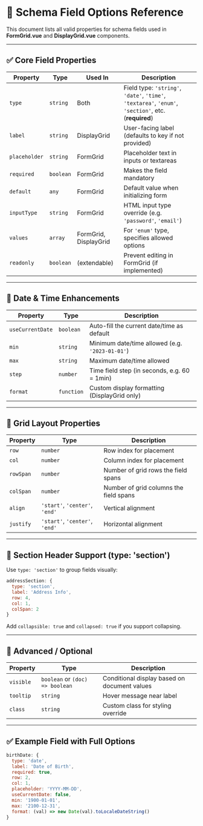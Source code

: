 # 🧩 Schema Field Options Reference

This document lists all valid properties for schema fields used in **FormGrid.vue** and **DisplayGrid.vue** components.

---

## ✅ Core Field Properties

| Property        | Type         | Used In              | Description |
|----------------|--------------|----------------------|-------------|
| `type`         | `string`     | Both                 | Field type: `'string'`, `'date'`, `'time'`, `'textarea'`, `'enum'`, `'section'`, etc. (**required**) |
| `label`        | `string`     | DisplayGrid          | User-facing label (defaults to key if not provided) |
| `placeholder`  | `string`     | FormGrid             | Placeholder text in inputs or textareas |
| `required`     | `boolean`    | FormGrid             | Makes the field mandatory |
| `default`      | `any`        | FormGrid             | Default value when initializing form |
| `inputType`    | `string`     | FormGrid             | HTML input type override (e.g. `'password'`, `'email'`) |
| `values`       | `array`      | FormGrid, DisplayGrid| For `'enum'` type, specifies allowed options |
| `readonly`     | `boolean`    | (extendable)         | Prevent editing in FormGrid (if implemented) |

---

## 📅 Date & Time Enhancements

| Property        | Type         | Description |
|----------------|--------------|-------------|
| `useCurrentDate`| `boolean`    | Auto-fill the current date/time as default |
| `min`           | `string`     | Minimum date/time allowed (e.g. `'2023-01-01'`) |
| `max`           | `string`     | Maximum date/time allowed |
| `step`          | `number`     | Time field step (in seconds, e.g. 60 = 1min) |
| `format`        | `function`   | Custom display formatting (DisplayGrid only) |

---

## 📐 Grid Layout Properties

| Property    | Type       | Description |
|-------------|------------|-------------|
| `row`       | `number`   | Row index for placement |
| `col`       | `number`   | Column index for placement |
| `rowSpan`   | `number`   | Number of grid rows the field spans |
| `colSpan`   | `number`   | Number of grid columns the field spans |
| `align`     | `'start'`, `'center'`, `'end'` | Vertical alignment |
| `justify`   | `'start'`, `'center'`, `'end'` | Horizontal alignment |

---

## 🧱 Section Header Support (type: 'section')

Use `type: 'section'` to group fields visually:

```js
addressSection: {
  type: 'section',
  label: 'Address Info',
  row: 4,
  col: 1,
  colSpan: 2
}
```

Add `collapsible: true` and `collapsed: true` if you support collapsing.

---

## 🧠 Advanced / Optional

| Property        | Type           | Description |
|----------------|----------------|-------------|
| `visible`      | `boolean` or `(doc) => boolean` | Conditional display based on document values |
| `tooltip`      | `string`        | Hover message near label |
| `class`        | `string`        | Custom class for styling override |

---

## ✅ Example Field with Full Options

```js
birthDate: {
  type: 'date',
  label: 'Date of Birth',
  required: true,
  row: 2,
  col: 1,
  placeholder: 'YYYY-MM-DD',
  useCurrentDate: false,
  min: '1900-01-01',
  max: '2100-12-31',
  format: (val) => new Date(val).toLocaleDateString()
}
```